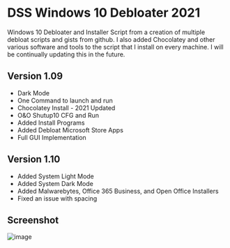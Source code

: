 # DSS Windows 10 Debloater 2021
Windows 10 Debloater and Installer Script from a creation of multiple debloat scripts and gists from github. I also added Chocolatey and other various software and tools to the script that I install on every machine. I will be continually updating this in the future. 

## Version 1.09

- Dark Mode
- One Command to launch and run
- Chocolatey Install - 2021 Updated
- O&O Shutup10 CFG and Run
- Added Install Programs
- Added Debloat Microsoft Store Apps
- Full GUI Implementation

## Version 1.10

- Added System Light Mode
- Added System Dark Mode
- Added Malwarebytes, Office 365 Business, and Open Office Installers
- Fixed an issue with spacing

## Screenshot
![image](https://github.com/Immain/Windows10Debloater-2021-Updated/blob/main/Images/DSS-App-Screenshot.PNG)

